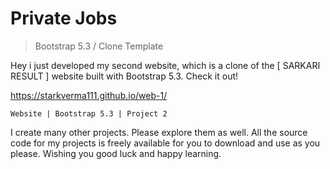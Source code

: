 # Private Jobs

> Bootstrap 5.3 / Clone Template

Hey i just developed my second website, which is a clone of the [ SARKARI RESULT ] website built with Bootstrap 5.3. Check it out!

https://starkverma111.github.io/web-1/

`Website | Bootstrap 5.3 | Project 2`

I create many other projects. Please explore them as well. All the source code for my projects is freely available for you to download and use as you please. Wishing you good luck and happy learning.
